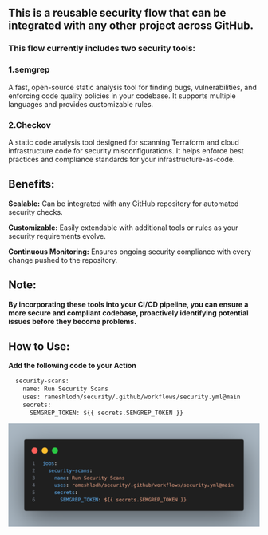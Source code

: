 ## This is a reusable security flow that can be integrated with any other project across GitHub.

### This flow currently includes two security tools:

### 1.semgrep
A fast, open-source static analysis tool for finding bugs, vulnerabilities, and enforcing code quality policies in your codebase. It supports multiple languages and provides customizable rules.

### 2.Checkov
A static code analysis tool designed for scanning Terraform and cloud infrastructure code for security misconfigurations. It helps enforce best practices and compliance standards for your infrastructure-as-code.

## Benefits:
**Scalable:** Can be integrated with any GitHub repository for automated security checks.
<br>

**Customizable:** Easily extendable with additional tools or rules as your security requirements evolve.
<br>

**Continuous Monitoring:** Ensures ongoing security compliance with every change pushed to the repository.

## Note:
**By incorporating these tools into your CI/CD pipeline, you can ensure a more secure and compliant codebase, proactively identifying potential issues before they become problems.**

## How to Use:
**Add the following code to your Action**

```jobs:
  security-scans:
    name: Run Security Scans
    uses: rameshlodh/security/.github/workflows/security.yml@main
    secrets:
      SEMGREP_TOKEN: ${{ secrets.SEMGREP_TOKEN }}
```
![Alt text](code2.png)